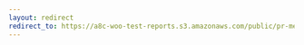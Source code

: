 ```yaml
---
layout: redirect
redirect_to: https://a8c-woo-test-reports.s3.amazonaws.com/public/pr-merge/40332/e2e/index.html
---
```

